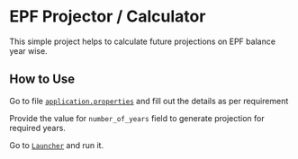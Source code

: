 # EPF Projector / Calculator
This simple project helps to calculate future projections on EPF balance year wise.

## How to Use
Go to file [`application.properties`](https://github.com/VishalTavande/EPFProjector/blob/main/src/main/resources/application.properties) and fill out the details as per requirement

Provide the value for `number_of_years` field to generate projection for required years.

Go to [`Launcher`](https://github.com/VishalTavande/EPFProjector/blob/main/src/main/java/org/vishalta/epfcalculator/Launcher.java) and run it.
